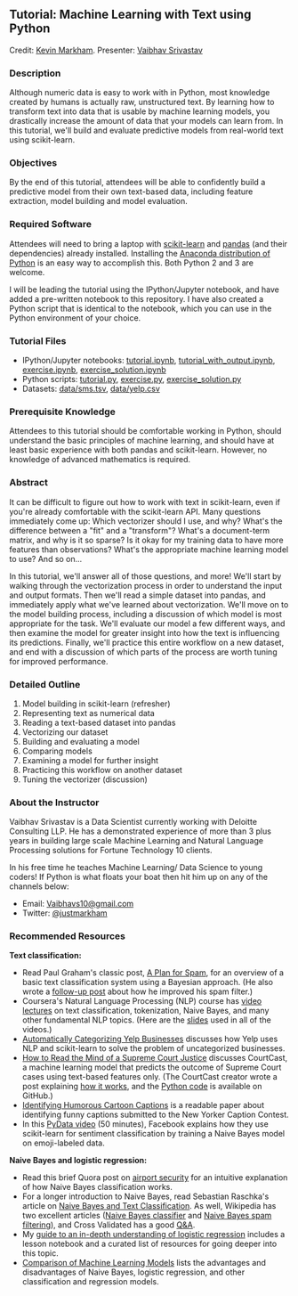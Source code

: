 ## Tutorial: Machine Learning with Text using Python

Credit: [Kevin Markham](http://www.dataschool.io/about/).
Presenter: [Vaibhav Srivastav](https://www.linkedin.com/in/vaibhavs10/)

### Description

Although numeric data is easy to work with in Python, most knowledge created by humans is actually raw, unstructured text. By learning how to transform text into data that is usable by machine learning models, you drastically increase the amount of data that your models can learn from. In this tutorial, we'll build and evaluate predictive models from real-world text using scikit-learn.

### Objectives

By the end of this tutorial, attendees will be able to confidently build a predictive model from their own text-based data, including feature extraction, model building and model evaluation.

### Required Software

Attendees will need to bring a laptop with [scikit-learn](http://scikit-learn.org/stable/install.html) and [pandas](http://pandas.pydata.org/pandas-docs/stable/install.html) (and their dependencies) already installed. Installing the [Anaconda distribution of Python](https://www.continuum.io/downloads) is an easy way to accomplish this. Both Python 2 and 3 are welcome.

I will be leading the tutorial using the IPython/Jupyter notebook, and have added a pre-written notebook to this repository. I have also created a Python script that is identical to the notebook, which you can use in the Python environment of your choice.

### Tutorial Files

* IPython/Jupyter notebooks: [tutorial.ipynb](tutorial.ipynb), [tutorial_with_output.ipynb](tutorial_with_output.ipynb), [exercise.ipynb](exercise.ipynb), [exercise_solution.ipynb](exercise_solution.ipynb)
* Python scripts: [tutorial.py](tutorial.py), [exercise.py](exercise.py), [exercise_solution.py](exercise_solution.py)
* Datasets: [data/sms.tsv](data/sms.tsv), [data/yelp.csv](data/yelp.csv)

### Prerequisite Knowledge

Attendees to this tutorial should be comfortable working in Python, should understand the basic principles of machine learning, and should have at least basic experience with both pandas and scikit-learn. However, no knowledge of advanced mathematics is required.

### Abstract

It can be difficult to figure out how to work with text in scikit-learn, even if you're already comfortable with the scikit-learn API. Many questions immediately come up: Which vectorizer should I use, and why? What's the difference between a "fit" and a "transform"? What's a document-term matrix, and why is it so sparse? Is it okay for my training data to have more features than observations? What's the appropriate machine learning model to use? And so on...

In this tutorial, we'll answer all of those questions, and more! We'll start by walking through the vectorization process in order to understand the input and output formats. Then we'll read a simple dataset into pandas, and immediately apply what we've learned about vectorization. We'll move on to the model building process, including a discussion of which model is most appropriate for the task. We'll evaluate our model a few different ways, and then examine the model for greater insight into how the text is influencing its predictions. Finally, we'll practice this entire workflow on a new dataset, and end with a discussion of which parts of the process are worth tuning for improved performance.

### Detailed Outline

1. Model building in scikit-learn (refresher)
2. Representing text as numerical data
3. Reading a text-based dataset into pandas
4. Vectorizing our dataset
5. Building and evaluating a model
6. Comparing models
7. Examining a model for further insight
8. Practicing this workflow on another dataset
9. Tuning the vectorizer (discussion)

### About the Instructor

Vaibhav Srivastav is a Data Scientist currently working with Deloitte Consulting LLP. He has a demonstrated experience of more than 3 plus years in building large scale Machine Learning and Natural Language Processing solutions for Fortune Technology 10 clients.

In his free time he teaches Machine Learning/ Data Science to young coders! If Python is what floats your boat then hit him up on any of the channels below:  

* Email: [Vaibhavs10@gmail.com](mailto:vaibhavs10@gmail.com)
* Twitter: [@justmarkham](https://twitter.com/vaibhavsriv10)

### Recommended Resources

**Text classification:**
* Read Paul Graham's classic post, [A Plan for Spam](http://www.paulgraham.com/spam.html), for an overview of a basic text classification system using a Bayesian approach. (He also wrote a [follow-up post](http://www.paulgraham.com/better.html) about how he improved his spam filter.)
* Coursera's Natural Language Processing (NLP) course has [video lectures](https://class.coursera.org/nlp/lecture) on text classification, tokenization, Naive Bayes, and many other fundamental NLP topics. (Here are the [slides](http://web.stanford.edu/~jurafsky/NLPCourseraSlides.html) used in all of the videos.)
* [Automatically Categorizing Yelp Businesses](http://engineeringblog.yelp.com/2015/09/automatically-categorizing-yelp-businesses.html) discusses how Yelp uses NLP and scikit-learn to solve the problem of uncategorized businesses.
* [How to Read the Mind of a Supreme Court Justice](http://fivethirtyeight.com/features/how-to-read-the-mind-of-a-supreme-court-justice/) discusses CourtCast, a machine learning model that predicts the outcome of Supreme Court cases using text-based features only. (The CourtCast creator wrote a post explaining [how it works](https://sciencecowboy.wordpress.com/2015/03/05/predicting-the-supreme-court-from-oral-arguments/), and the [Python code](https://github.com/nasrallah/CourtCast) is available on GitHub.)
* [Identifying Humorous Cartoon Captions](http://www.cs.huji.ac.il/~dshahaf/pHumor.pdf) is a readable paper about identifying funny captions submitted to the New Yorker Caption Contest.
* In this [PyData video](https://www.youtube.com/watch?v=y3ZTKFZ-1QQ) (50 minutes), Facebook explains how they use scikit-learn for sentiment classification by training a Naive Bayes model on emoji-labeled data.

**Naive Bayes and logistic regression:**
* Read this brief Quora post on [airport security](http://www.quora.com/In-laymans-terms-how-does-Naive-Bayes-work/answer/Konstantin-Tt) for an intuitive explanation of how Naive Bayes classification works.
* For a longer introduction to Naive Bayes, read Sebastian Raschka's article on [Naive Bayes and Text Classification](http://sebastianraschka.com/Articles/2014_naive_bayes_1.html). As well, Wikipedia has two excellent articles ([Naive Bayes classifier](http://en.wikipedia.org/wiki/Naive_Bayes_classifier) and [Naive Bayes spam filtering](http://en.wikipedia.org/wiki/Naive_Bayes_spam_filtering)), and Cross Validated has a good [Q&A](http://stats.stackexchange.com/questions/21822/understanding-naive-bayes).
* My [guide to an in-depth understanding of logistic regression](http://www.dataschool.io/guide-to-logistic-regression/) includes a lesson notebook and a curated list of resources for going deeper into this topic.
* [Comparison of Machine Learning Models](https://github.com/justmarkham/DAT8/blob/master/other/model_comparison.md) lists the advantages and disadvantages of Naive Bayes, logistic regression, and other classification and regression models.